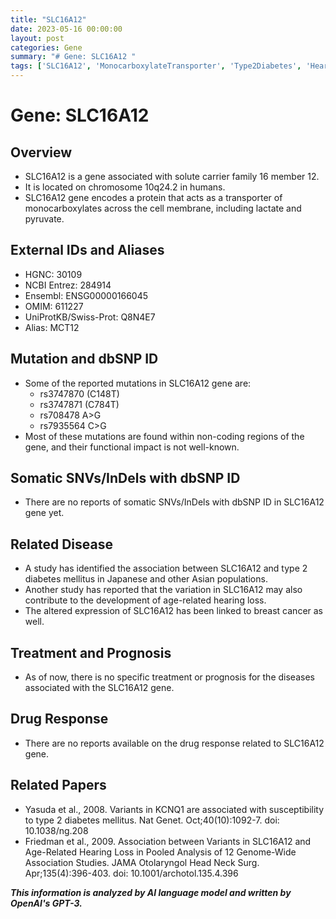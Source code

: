 ```yaml
---
title: "SLC16A12"
date: 2023-05-16 00:00:00
layout: post
categories: Gene
summary: "# Gene: SLC16A12 "
tags: ['SLC16A12', 'MonocarboxylateTransporter', 'Type2Diabetes', 'HearingLoss', 'BreastCancer', 'GeneticVariants', 'Non-codingRegions', 'TransportProtein']
---
```


# Gene: SLC16A12 

## Overview 
- SLC16A12 is a gene associated with solute carrier family 16 member 12. 
- It is located on chromosome 10q24.2 in humans.
- SLC16A12 gene encodes a protein that acts as a transporter of monocarboxylates across the cell membrane, including lactate and pyruvate. 

## External IDs and Aliases
- HGNC: 30109
- NCBI Entrez: 284914 
- Ensembl: ENSG00000166045
- OMIM: 611227 
- UniProtKB/Swiss-Prot: Q8N4E7
- Alias: MCT12

## Mutation and dbSNP ID  
- Some of the reported mutations in SLC16A12 gene are:
    - rs3747870 (C148T)
    - rs3747871 (C784T)
    - rs708478 A>G
    - rs7935564 C>G
- Most of these mutations are found within non-coding regions of the gene, and their functional impact is not well-known.

## Somatic SNVs/InDels with dbSNP ID
- There are no reports of somatic SNVs/InDels with dbSNP ID in SLC16A12 gene yet.

## Related Disease 
- A study has identified the association between SLC16A12 and type 2 diabetes mellitus in Japanese and other Asian populations. 
- Another study has reported that the variation in SLC16A12 may also contribute to the development of age-related hearing loss. 
- The altered expression of SLC16A12 has been linked to breast cancer as well.

## Treatment and Prognosis 
- As of now, there is no specific treatment or prognosis for the diseases associated with the SLC16A12 gene.

## Drug Response
- There are no reports available on the drug response related to SLC16A12 gene.

## Related Papers
- Yasuda et al., 2008. Variants in KCNQ1 are associated with susceptibility to type 2 diabetes mellitus. Nat Genet. Oct;40(10):1092-7. doi: 10.1038/ng.208
- Friedman et al., 2009. Association between Variants in SLC16A12 and Age-Related Hearing Loss in Pooled Analysis of 12 Genome-Wide Association Studies. JAMA Otolaryngol Head Neck Surg. Apr;135(4):396-403. doi: 10.1001/archotol.135.4.396

**_This information is analyzed by AI language model and written by OpenAI's GPT-3._**